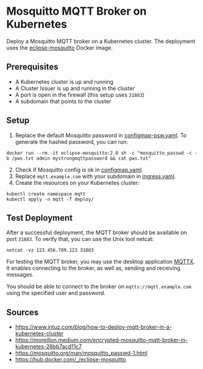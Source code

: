# Mosquitto MQTT Broker on Kubernetes

Deploy a Mosquitto MQTT broker on a Kubernetes cluster.
The deployment uses the [eclipse-mosquitto](https://hub.docker.com/_/eclipse-mosquitto) Docker image.

## Prerequisites
- A Kubernetes cluster is up and running
- A Cluster Issuer is up and running in the cluster
- A port is open in the firewall (this setup uses `31883`)
- A subdomain that points to the cluster

## Setup
1. Replace the default Mosquitto password in [configmap-psw.yaml](deploy/configmap-psw.yaml). To generate the hashed password, you can run:
```shell
docker run --rm -it eclipse-mosquitto:2.0 sh -c "mosquitto_passwd -c -b /pws.txt admin mystrongmqttpassword && cat pws.txt"
```
2. Check if Mosquitto config is ok in [configmap.yaml](deploy/configmap.yaml).
3. Replace `mqtt.example.com` with your subdomain in [ingress.yaml](deploy/ingress.yaml). 
4. Create the resources on your Kubernetes cluster:
```shell
kubectl create namespace mqtt
kubectl apply -n mqtt -f deploy/
```

## Test Deployment

After a successful deployment, the MQTT broker should be available on port `31883`. To verify that, you can use the Unix tool netcat:
```shell
netcat -vz 123.456.789.123 31883
```

For testing the MQTT broker, you may use the desktop application [MQTTX](https://mqttx.app/). 
It enables connecting to the broker, as well as, sending and receiving messages.

You should be able to connect to the broker on `mqtts://mqtt.example.com` using the specified user and password.

## Sources
- https://www.intuz.com/blog/how-to-deploy-mqtt-broker-in-a-kubernetes-cluster
- https://moreillon.medium.com/encrypted-mosquitto-mqtt-broker-in-kubernetes-26bb7acd11c7
- https://mosquitto.org/man/mosquitto_passwd-1.html
- https://hub.docker.com/_/eclipse-mosquitto